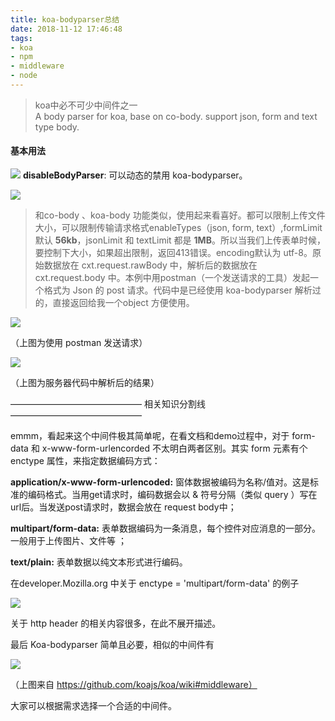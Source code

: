 ```yaml
---
title: koa-bodyparser总结
date: 2018-11-12 17:46:48
tags:
- koa
- npm
- middleware
- node
---
```


> koa中必不可少中间件之一  
A body parser for koa, base on co-body. support json, form and text type body.

#### **基本用法**

![](parser1.png)
**disableBodyParser**: 可以动态的禁用 koa-bodyparser。

![](parser2.png)
 

> 和co-body 、koa-body 功能类似，使用起来看喜好。都可以限制上传文件大小，可以限制传输请求格式enableTypes（json, form, text）,formLimit默认 **56kb**，jsonLimit 和 textLimit 都是 **1MB**。所以当我们上传表单时候，要控制下大小，如果超出限制，返回413错误。encoding默认为 utf-8。原始数据放在 cxt.request.rawBody 中，解析后的数据放在 cxt.request.body  中。本例中用postman（一个发送请求的工具）发起一个格式为 Json 的 post 请求。代码中是已经使用 koa-bodyparser 解析过的，直接返回给我一个object 方便使用。

![](parser4.png)

（上图为使用 postman 发送请求）

![](parser5.png)

（上图为服务器代码中解析后的结果）

 

——————————————— 相关知识分割线 ———————————————

emmm，看起来这个中间件极其简单呢，在看文档和demo过程中，对于 form-data 和 x-www-form-urlencorded 不太明白两者区别。其实 form 元素有个 enctype 属性，来指定数据编码方式：

**application/x-www-form-urlencoded:** 窗体数据被编码为名称/值对。这是标准的编码格式。当用get请求时，编码数据会以 & 符号分隔（类似 query ）写在url后。当发送post请求时，数据会放在 request body中；

**multipart/form-data:** 表单数据编码为一条消息，每个控件对应消息的一部分。一般用于上传图片、文件等 ；

**text/plain:** 表单数据以纯文本形式进行编码。

在developer.Mozilla.org 中关于 enctype = 'multipart/form-data' 的例子

![](parser6.png)

关于 http header 的相关内容很多，在此不展开描述。

 

最后 Koa-bodyparser 简单且必要，相似的中间件有

![](parser7.png)

（上图来自 https://github.com/koajs/koa/wiki#middleware）

大家可以根据需求选择一个合适的中间件。
